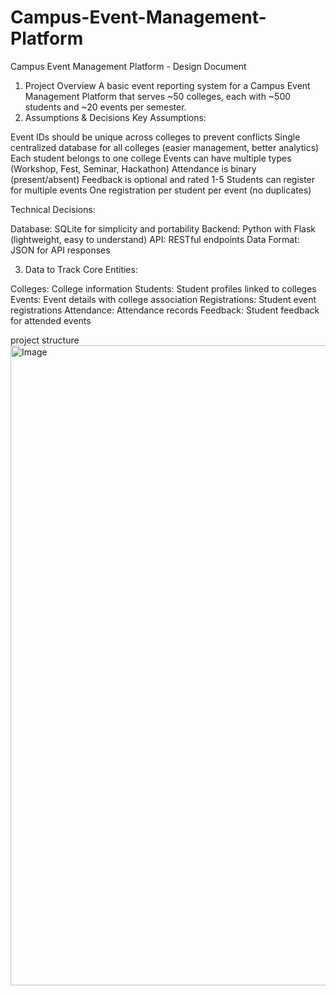 # Campus-Event-Management-Platform
Campus Event Management Platform - Design Document
1. Project Overview
A basic event reporting system for a Campus Event Management Platform that serves ~50 colleges, each with ~500 students and ~20 events per semester.
2. Assumptions & Decisions
Key Assumptions:

Event IDs should be unique across colleges to prevent conflicts
Single centralized database for all colleges (easier management, better analytics)
Each student belongs to one college
Events can have multiple types (Workshop, Fest, Seminar, Hackathon)
Attendance is binary (present/absent)
Feedback is optional and rated 1-5
Students can register for multiple events
One registration per student per event (no duplicates)

Technical Decisions:

Database: SQLite for simplicity and portability
Backend: Python with Flask (lightweight, easy to understand)
API: RESTful endpoints
Data Format: JSON for API responses

3. Data to Track
Core Entities:

Colleges: College information
Students: Student profiles linked to colleges
Events: Event details with college association
Registrations: Student event registrations
Attendance: Attendance records
Feedback: Student feedback for attended events


project structure
<img width="1024" height="1024" alt="Image" src="https://github.com/user-attachments/assets/f9d9247f-2396-44ed-a3f0-c6ed622e1484" />
